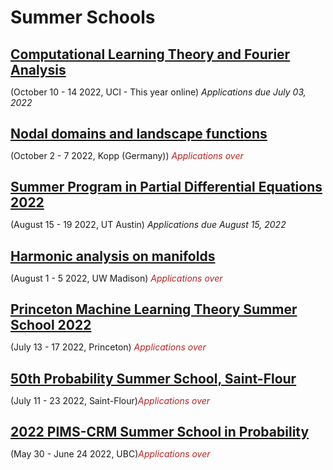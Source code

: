 <style>
  .application{
  font-style: italic;
  }
  .application.over{
  color:#bb2222;
  }
  .date_and_place{
  }
  
  h2{
  margin-bottom:5px
  }
</style>

# Summer Schools

## [Computational Learning Theory and Fourier Analysis](https://sites.googlae.com/view/paata/learning?authuser=0)
<span class = 'date_and_place'>(October 10  -  14 2022, UCI - This year online)</span> <span class = 'application due'> Applications due July 03, 2022</span>


## [Nodal domains and landscape functions](https://www.math.uni-bonn.de/ag/ana/WiSe2223/summer_school/)
<span class = 'date_and_place'>(October 2  -  7 2022, Kopp (Germany))</span> <span class = 'application over'>Applications over</span>


## [Summer Program in Partial Differential Equations 2022](https://analysispde.ma.utexas.edu/summer-program-in-partial-differential-equations-2022/)
<span class = 'date_and_place'>(August 15  -  19 2022, UT Austin)</span> <span class = 'application due'> Applications due August 15, 2022</span>


## [Harmonic analysis on manifolds](https://sites.google.com/view/2022summerschool/main-page)
<span class = 'date_and_place'>(August 1  -  5 2022, UW Madison)</span> <span class = 'application over'>Applications over</span>


## [Princeton Machine Learning Theory Summer School 2022](https://mlschool.princeton.edu/)
<span class = 'date_and_place'>(July 13  -  17 2022, Princeton)</span> <span class = 'application over'>Applications over</span>


## [50th Probability Summer School, Saint-Flour](https://lmbp.uca.fr/stflour/)
<span class = 'date_and_place'>(July 11  -  23 2022, Saint-Flour)</span><span class = 'application over'>Applications over</span>


## [2022 PIMS-CRM Summer School in Probability](https://secure.math.ubc.ca/Links/ssprob22/index.php)
<span class = 'date_and_place'>(May 30  - June 24 2022, UBC)</span><span class = 'application over'>Applications over</span>
